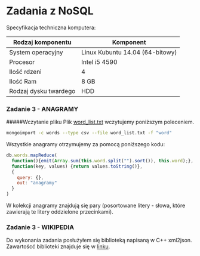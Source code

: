 # Zadania z NoSQL

Specyfikacja techniczna komputera:

| Rodzaj komponentu    | Komponent                       |
|-----------------------|---------------------------------|
| System operacyjny     | Linux Kubuntu 14.04 (64-bitowy) |
| Procesor              | Intel i5 4590                   |
| Ilość rdzeni          | 4                               |
| Ilość Ram             | 8 GB                            |
| Rodzaj dysku twardego | HDD                             |



### Zadanie 3 - ANAGRAMY

#####Wczytanie pliku
Plik [word_list.txt](https://github.com/adrozdowski/NoSQL/blob/master/word_list.txt) wczytujemy poniższym poleceniem. 
```sh
mongoimport -c words --type csv --file word_list.txt -f "word"
```


Wszystkie anagramy otrzymujemy za pomocą poniższego kodu:
```js
db.words.mapReduce(
  function(){emit(Array.sum(this.word.split("").sort()), this.word);},
  function(key, values) {return values.toString()},
  {
    query: {},
    out: "anagramy"
  }
)
```

W kolekcji anagramy znajdują się pary (posortowane litery - słowa, które zawierają te litery oddzielone przecinkami).


### Zadanie 3 - WIKIPEDIA

Do wykonania zadania posłużyłem się biblioteką napisaną w C++ xml2json. Zawartoścć biblioteki znajduje się w [linku](https://github.com/Cheedoong/xml2json).


